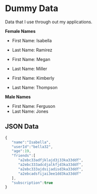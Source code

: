 # Dummy Data
Data that I use through out my applications.

**Female Names**
* First Name: Isabella
* Last Name: Ramirez

* First Name: Megan 
* Last Name: Miller

* First Name: Kimberly
* Last Name: Thompson

**Male Names**
* First Name: Ferguson
* Last Name: Jones


## JSON Data
```javascript
{  
   "name":"Isabella",
   "userId":"bella32",
   "age":19,
   "friends":[  
      "a2ebc33adfjklajd3j33ka33ddf",
      "a2ebc333adcdjalkfjd3ka33ddf",
      "a2ebc333ajdsijadisd3ka33ddf",
      "a2ebcadsfijai3ee1dd3ka33ddf"
   ],
   "subscription":true
}
```
